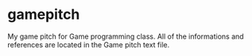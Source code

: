 # gamepitch
My game pitch for Game programming class.
All of the informations and references are located in the Game pitch text file.
